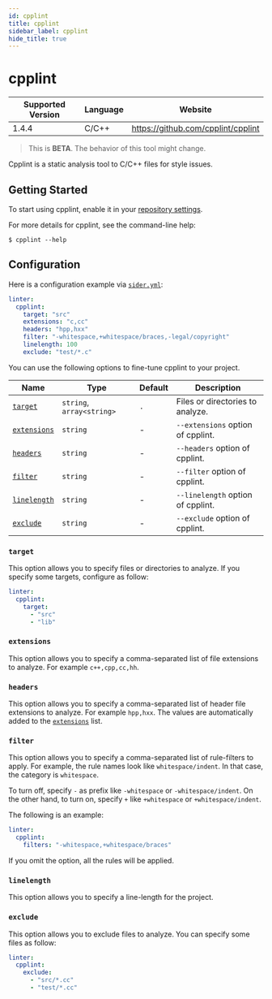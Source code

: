 ```yaml
---
id: cpplint
title: cpplint
sidebar_label: cpplint
hide_title: true
---
```


# cpplint

| Supported Version | Language | Website                            |
| ----------------- | -------- | ---------------------------------- |
| 1.4.4             | C/C++    | https://github.com/cpplint/cpplint |

> This is **BETA**. The behavior of this tool might change.

Cpplint is a static analysis tool to C/C++ files for style issues.

## Getting Started

To start using cpplint, enable it in your [repository settings](../../getting-started/repository-settings.md).

For more details for cpplint, see the command-line help:

```shell
$ cpplint --help
```

## Configuration

Here is a configuration example via [`sider.yml`](../../getting-started/custom-configuration.md):

```yaml
linter:
  cpplint:
    target: "src"
    extensions: "c,cc"
    headers: "hpp,hxx"
    filter: "-whitespace,+whitespace/braces,-legal/copyright"
    linelength: 100
    exclude: "test/*.c"
```

You can use the following options to fine-tune cpplint to your project.

| Name                        | Type                      | Default | Description                       |
| --------------------------- | ------------------------- | ------- | --------------------------------- |
| [`target`](#target)         | `string`, `array<string>` | `.`     | Files or directories to analyze.  |
| [`extensions`](#extensions) | `string`                  | -       | `--extensions` option of cpplint. |
| [`headers`](#headers)       | `string`                  | -       | `--headers` option of cpplint.    |
| [`filter`](#filter)         | `string`                  | -       | `--filter` option of cpplint.     |
| [`linelength`](#linelength) | `string`                  | -       | `--linelength` option of cpplint. |
| [`exclude`](#exclude)       | `string`                  | -       | `--exclude` option of cpplint.    |

### `target`

This option allows you to specify files or directories to analyze. If you specify some targets, configure as follow:

```Yaml
linter:
  cpplint:
    target:
      - "src"
      - "lib"
```

### `extensions`

This option allows you to specify a comma-separated list of file extensions to analyze. For example `c++,cpp,cc,hh`.

### `headers`

This option allows you to specify a comma-separated list of header file extensions to analyze. For example `hpp,hxx`.
The values are automatically added to the [`extensions`](#extensions) list.

### `filter`

This option allows you to specify a comma-separated list of rule-filters to apply.
For example, the rule names look like `whitespace/indent`. In that case, the category is `whitespace`.

To turn off, specify `-` as prefix like `-whitespace` or `-whitespace/indent`.
On the other hand, to turn on, specify `+` like `+whitespace` or `+whitespace/indent`.

The following is an example:

```yaml
linter:
  cpplint:
    filters: "-whitespace,+whitespace/braces"
```

If you omit the option, all the rules will be applied.

### `linelength`

This option allows you to specify a line-length for the project.

### `exclude`

This option allows you to exclude files to analyze. You can specify some files as follow:

```yaml
linter:
  cpplint:
    exclude:
      - "src/*.cc"
      - "test/*.cc"
```

